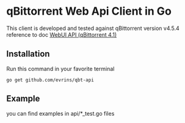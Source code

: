 # qBittorrent Web Api Client in Go

This client is developed and tested against qBittorrent version v4.5.4 reference to doc [WebUI API (qBittorrent 4.1)](https://github.com/qbittorrent/qBittorrent/wiki/WebUI-API-(qBittorrent-4.1))

## Installation

Run this command in your favorite terminal

    go get github.com/evrins/qbt-api

## Example 

you can find examples in api/*_test.go files

